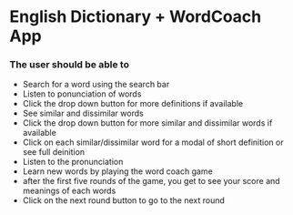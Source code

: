 # English Dictionary +  WordCoach App

### The user should be able to 
* Search for a word using the search bar
* Listen to ponunciation of words
* Click the drop down button for more definitions if available
* See similar and dissimilar words
* Click the drop down button for more similar and dissimilar words if available
* Click on each similar/dissimilar word for a modal of short definition or see full deinition
* Listen to the pronunciation
* Learn new words by playing the word coach game
* after the first five rounds of the game, you get to see your score and meanings of each words
* Click on the next round button to go to the next round
